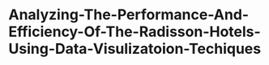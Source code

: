 # Analyzing-The-Performance-And-Efficiency-Of-The-Radisson-Hotels-Using-Data-Visulizatoion-Techiques
